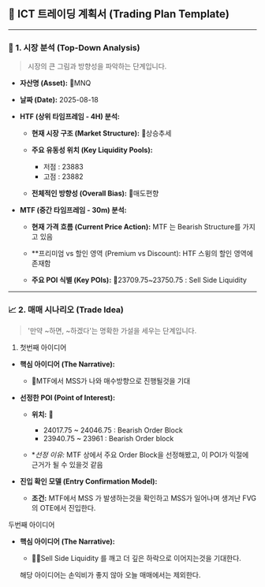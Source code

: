 ## 📝 ICT 트레이딩 계획서 (Trading Plan Template)

---

###  🧭 1. 시장 분석 (Top-Down Analysis)

> 시장의 큰 그림과 방향성을 파악하는 단계입니다.

- **자산명 (Asset):** MNQ
    
- **날짜 (Date):**  2025-08-18
    
- **HTF (상위 타임프레임 - 4H) 분석:**
    
    - **현재 시장 구조 (Market Structure):** 상승추세
        
    - **주요 유동성 위치 (Key Liquidity Pools):** 
	    -  저점 : 23883
	    - 고점 : 23882
        
    - **전체적인 방향성 (Overall Bias):** 매도편향
        
- **MTF (중간 타임프레임 - 30m) 분석:**
    
    - **현재 가격 흐름 (Current Price Action):** MTF 는 Bearish Structure를 가지고 있음
        
    - **프리미엄 vs 할인 영역 (Premium vs Discount): HTF 스윙의 할인 영역에 존재함
        
    - **주요 POI 식별 (Key POIs):** 23709.75~23750.75 : Sell Side Liquidity
        

---

### 📈 2. 매매 시나리오 (Trade Idea)

> '만약 ~하면, ~하겠다'는 명확한 가설을 세우는 단계입니다.
1. 첫번째 아이디어
- **핵심 아이디어 (The Narrative):**
    
    - MTF에서 MSS가 나와 매수방향으로 진행될것을 기대
        
- **선정한 POI (Point of Interest):**
    
    - **위치:** 
	    - 24017.75 ~ 24046.75 : Bearish Order Block
	    - 23940.75 ~ 23961 : Bearish Order block
        
    - **선정 이유:* MTF 상에서 주요 Order Block을 선정해봤고, 이 POI가 익절에 근거가 될 수 있을것 같음
        
- **진입 확인 모델 (Entry Confirmation Model):**
    
    - **조건:** MTF에서 MSS 가 발생하는것을 확인하고 MSS가 일어나며 생겨난 FVG의 OTE에서 진입한다.

두번째 아이디어
- **핵심 아이디어 (The Narrative):**
    
    - Sell Side Liquidity 를 깨고 더 깊은 하락으로 이어지는것을 기대한다.

    해당 아이디어는 손익비가 좋지 않아 오늘 매매에서는 제외한다.